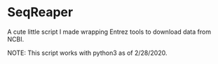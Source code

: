 # SeqReaper
A cute little script I made wrapping Entrez tools to download data from NCBI.

NOTE: This script works with python3 as of 2/28/2020.
